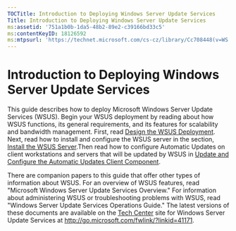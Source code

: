 ```yaml
---
TOCTitle: Introduction to Deploying Windows Server Update Services
Title: Introduction to Deploying Windows Server Update Services
ms:assetid: '751a1b0b-1da5-48b2-89e2-c39166bd33c5'
ms:contentKeyID: 18126592
ms:mtpsurl: 'https://technet.microsoft.com/cs-cz/library/Cc708448(v=WS.10)'
---
```


Introduction to Deploying Windows Server Update Services
========================================================

This guide describes how to deploy Microsoft Windows Server Update Services (WSUS). Begin your WSUS deployment by reading about how WSUS functions, its general requirements, and its features for scalability and bandwidth management. First, read [Design the WSUS Deployment](https://technet.microsoft.com/2877be79-b5d6-483c-8eb6-045afe96c7d2). Next, read how to install and configure the WSUS server in the section, [Install the WSUS Server](https://technet.microsoft.com/9d55bda5-9eb9-46d2-a204-62034936eb13).Then read how to configure Automatic Updates on client workstations and servers that will be updated by WSUS in [Update and Configure the Automatic Updates Client Component](https://technet.microsoft.com/08ede2e2-efa8-4e49-80b9-0fe20bcda2a7).

There are companion papers to this guide that offer other types of information about WSUS. For an overview of WSUS features, read "Microsoft Windows Server Update Services Overview." For information about administering WSUS or troubleshooting problems with WSUS, read "Windows Server Update Services Operations Guide." The latest versions of these documents are available on the [Tech Center](http://go.microsoft.com/fwlink/?linkid=41171) site for Windows Server Update Services at http://go.microsoft.com/fwlink/?linkid=41171.

